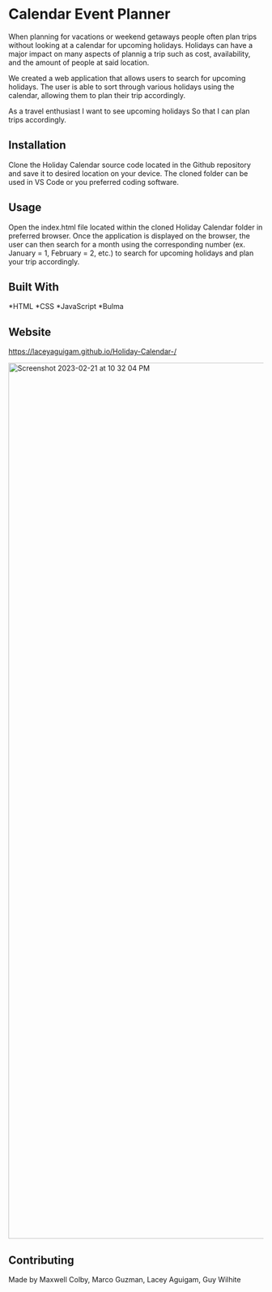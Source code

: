 # Calendar Event Planner
 
When planning for vacations or weekend getaways people often plan trips without looking at a calendar for upcoming holidays. Holidays can have a major impact on many aspects of plannig a trip such as cost, availability, and the amount of people at said location. 

We created a web application that allows users to search for upcoming holidays. The user is able to sort through various holidays using the calendar, allowing them to plan their trip accordingly.
 
As a travel enthusiast
I want to see upcoming holidays
So that I can plan trips accordingly.
 
## Installation 

Clone the Holiday Calendar source code located in the Github repository and save it to desired location on your device. The cloned folder can be used in VS Code or you preferred coding software. 
## Usage
 
Open the index.html file located within the cloned Holiday Calendar folder in preferred browser. 
Once the application is displayed on the browser, the user can then search for a month using the corresponding number (ex. January = 1, February = 2, etc.) to search for upcoming holidays and plan your trip accordingly.

## Built With 

*HTML
*CSS
*JavaScript
*Bulma
 

## Website

 https://laceyaguigam.github.io/Holiday-Calendar-/
 
<img width="1728" alt="Screenshot 2023-02-21 at 10 32 04 PM" src="https://user-images.githubusercontent.com/105749016/220541561-1c183dab-4f45-4e2e-921a-71b304c0fb2e.png">


## Contributing
 
Made by Maxwell Colby, Marco Guzman, Lacey Aguigam, Guy Wilhite
